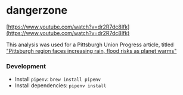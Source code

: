 # dangerzone

[https://www.youtube.com/watch?v=dr2R7dc8Ifk](https://www.youtube.com/watch?v=dr2R7dc8Ifk)

This analysis was used for a Pittsburgh Union Progress article, titled ["Pittsburgh region faces increasing rain, flood risks as planet warms"](https://www.unionprogress.com/2023/07/16/pittsburgh-region-faces-increasing-rain-flood-risks-as-planet-warms/)

### Development

- Install `pipenv`: `brew install pipenv`
- Install dependencies: `pipenv install`
